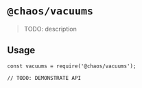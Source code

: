 # `@chaos/vacuums`

> TODO: description

## Usage

```
const vacuums = require('@chaos/vacuums');

// TODO: DEMONSTRATE API
```
